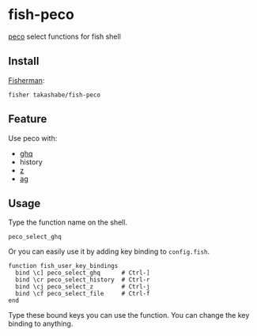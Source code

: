 # fish-peco

[peco](https://github.com/peco/peco) select functions for fish shell

## Install

[Fisherman](https://github.com/fisherman/fisherman):

```fish
fisher takashabe/fish-peco
```

## Feature

Use peco with:

* [ghq](https://github.com/motemen/ghq)
* history
* [z](https://github.com/fisherman/z)
* [ag](https://github.com/ggreer/the_silver_searcher)

## Usage

Type the function name on the shell.

```fish
peco_select_ghq
```

Or you can easily use it by adding key binding to `config.fish`.

```fish
function fish_user_key_bindings
  bind \c] peco_select_ghq      # Ctrl-]
  bind \cr peco_select_history  # Ctrl-r
  bind \cj peco_select_z        # Ctrl-j
  bind \cf peco_select_file     # Ctrl-f
end
```

Type these bound keys you can use the function. You can change the key binding to anything.
